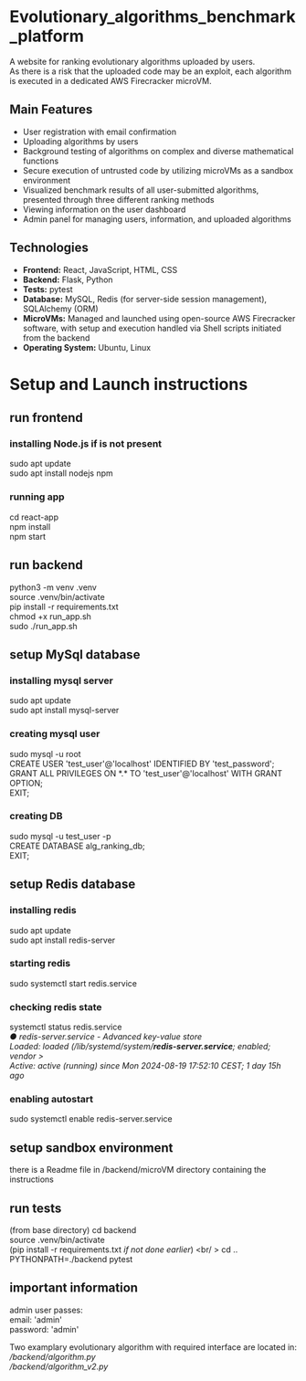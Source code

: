 # Evolutionary_algorithms_benchmark_platform
A website for ranking evolutionary algorithms uploaded by users. <br />
As there is a risk that the uploaded code may be an exploit, each algorithm is executed in a dedicated AWS Firecracker microVM.

## Main Features
- User registration with email confirmation  
- Uploading algorithms by users
- Background testing of algorithms on complex and diverse mathematical functions
- Secure execution of untrusted code by utilizing microVMs as a sandbox environment
- Visualized benchmark results of all user-submitted algorithms, presented through three different ranking methods
- Viewing information on the user dashboard  
- Admin panel for managing users, information, and uploaded algorithms   

## Technologies
- **Frontend:** React, JavaScript, HTML, CSS  
- **Backend:** Flask, Python
- **Tests:** pytest
- **Database:** MySQL, Redis (for server-side session management), SQLAlchemy (ORM)  
- **MicroVMs:** Managed and launched using open-source AWS Firecracker software, with setup and execution handled via Shell scripts initiated from the backend
- **Operating System:** Ubuntu, Linux


# Setup and Launch instructions
## run frontend
### installing Node.js if is not present
sudo apt update <br />
sudo apt install nodejs npm <br />

### running app
cd react-app <br />
npm install <br />
npm start <br />


## run backend
python3 -m venv .venv <br />
source .venv/bin/activate <br />
pip install -r requirements.txt <br />
chmod +x run_app.sh <br />
sudo ./run_app.sh <br />


## setup MySql database
### installing mysql server
sudo apt update <br />
sudo apt install mysql-server <br />
### creating mysql user
sudo mysql -u root <br />
CREATE USER 'test_user'@'localhost' IDENTIFIED BY 'test_password'; <br />
GRANT ALL PRIVILEGES ON \*.\* TO 'test_user'@'localhost' WITH GRANT OPTION; <br />
EXIT; <br />

### creating DB
sudo mysql -u test_user -p <br />
CREATE DATABASE alg_ranking_db; <br />
EXIT; <br />

## setup Redis database
### installing redis
sudo apt update <br />
sudo apt install redis-server <br />

### starting redis
sudo systemctl start redis.service <br />

### checking redis state
systemctl status redis.service <br />
*● redis-server.service - Advanced key-value store* <br />
     *Loaded: loaded (/lib/systemd/system/**redis-server.service**; enabled; vendor >* <br />
     *Active: active (running) since Mon 2024-08-19 17:52:10 CEST; 1 day 15h ago*

### enabling autostart
sudo systemctl enable redis-server.service <br />


## setup sandbox environment
there is a Readme file in /backend/microVM directory containing the instructions

## run tests
(from base directory)
cd backend <br />
source .venv/bin/activate <br />
(pip install -r requirements.txt *if not done earlier*) <br/ >
cd .. <br />
PYTHONPATH=./backend pytest

## important information
admin user passes: <br />
email: 'admin' <br />
password: 'admin' <br />

Two examplary evolutionary algorithm with required interface are located in: <br />
*/backend/algorithm.py* <br />
*/backend/algorithm_v2.py* <br />
